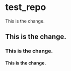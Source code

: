 # test_repo
This is the change.
## This is the change.
### This is the change.
#### This is the change.
